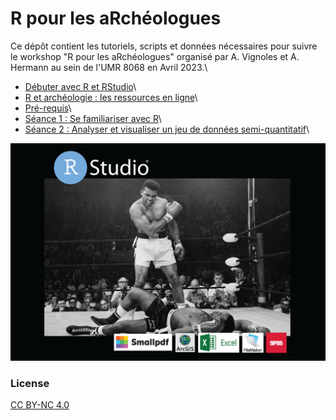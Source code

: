 #  R pour les aRchéologues
<base target="_blank">

Ce dépôt contient les tutoriels, scripts et données nécessaires pour suivre le workshop "R pour les aRchéologues" organisé par A. Vignoles et A. Hermann au sein de l'UMR 8068 en Avril 2023.\

- [Débuter avec R et RStudio](debuter_avec_R.html)\
- [R et archéologie : les ressources en ligne](ressources-en-ligne.html)\
- [Pré-requis](seance-0_pre-requis.html)\
- [Séance 1 : Se familiariser avec R](seance-1.html)\
- [Séance 2 : Analyser et visualiser un jeu de données semi-quantitatif](seance-2.html)\

![image](poster.png)

### License
[CC BY-NC 4.0](https://creativecommons.org/licenses/by-nc/4.0/)
